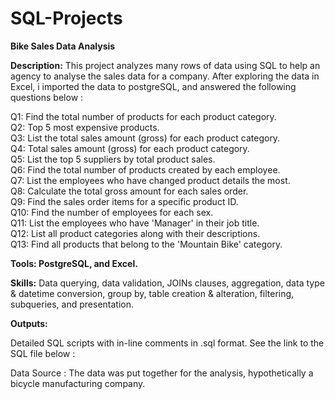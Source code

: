 # SQL-Projects

<b>Bike Sales Data Analysis</b>

<b>Description:</b> This project analyzes many rows of data using SQL to help an agency to analyse the sales data for a company. After exploring the data in Excel, i imported the data to postgreSQL, and answered the following questions below :

Q1:  Find the total number of products for each product category. <br>
Q2:  Top 5 most expensive products. <br>
Q3:  List the total sales amount (gross) for each product category.<br>
Q4:  Total sales amount (gross) for each product category.<br>
Q5:  List the top 5 suppliers by total product sales.<br>
Q6:  Find the total number of products created by each employee.<br>
Q7:  List the employees who have changed product details the most.<br>
Q8:  Calculate the total gross amount for each sales order.<br>
Q9:  Find the sales order items for a specific product ID.<br>
Q10: Find the number of employees for each sex.<br>
Q11: List the employees who have 'Manager' in their job title.<br>
Q12: List all product categories along with their descriptions.<br>
Q13: Find all products that belong to the 'Mountain Bike' category.<br>


<b>Tools: PostgreSQL, and Excel.</b>

<b>Skills:</b> Data querying, data validation, JOINs clauses, aggregation, data type & datetime conversion, group by, table creation & alteration, filtering, subqueries, and presentation.

<b>Outputs:</b>

Detailed SQL scripts with in-line comments in .sql format.
See the link to the SQL file below :


Data Source : The data was put together for the analysis, hypothetically a bicycle manufacturing company.
